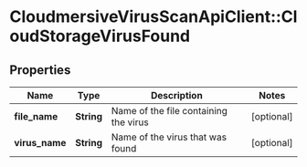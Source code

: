 # CloudmersiveVirusScanApiClient::CloudStorageVirusFound

## Properties
Name | Type | Description | Notes
------------ | ------------- | ------------- | -------------
**file_name** | **String** | Name of the file containing the virus | [optional] 
**virus_name** | **String** | Name of the virus that was found | [optional] 


